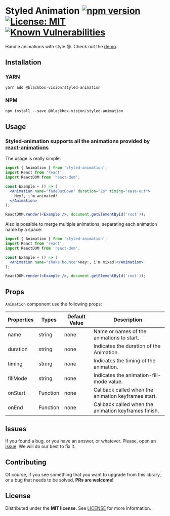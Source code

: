 # Styled Animation [![npm version](https://badge.fury.io/js/%40blackbox-vision%2Fstyled-animation.svg)](https://badge.fury.io/js/%40blackbox-vision%2Fstyled-animation) [![License: MIT](https://img.shields.io/badge/License-MIT-brightgreen.svg)](https://opensource.org/licenses/MIT) [![Known Vulnerabilities](https://snyk.io/test/github/blackboxvision/styled-animation/badge.svg)](https://snyk.io/test/github/blackboxvision/styled-animation)

Handle animations with style :sunglasses:. Check out the [demo](https://blackboxvision.github.io/styled-animation/).

## Installation

### YARN

```javascript
yarn add @blackbox-vision/styled-animation
```

### NPM

```javascript
npm install --save @blackbox-vision/styled-animation
```

## Usage

### Styled-animation supports all the animations provided by [react-animations](http://react-animations.herokuapp.com/)

The usage is really simple:

```jsx
import { Animation } from 'styled-animation';
import React from 'react';
import ReactDOM from 'react-dom';

const Example = () => (
  <Animation name="fadeOutDown" duration="2s" timing="ease-out">
    Hey!, i'm animated!
  </Animation>
);

ReactDOM.render(<Example />, document.getElementById('root'));
```

Also is possible to merge multiple animations, separating each animation name by a space:

```jsx
import { Animation } from 'styled-animation';
import React from 'react';
import ReactDOM from 'react-dom';

const Example = () => (
  <Animation name="shake bounce">Hey!, i'm mixed!</Animation>
);

ReactDOM.render(<Example />, document.getElementById('root'));
```

## Props

`Animation` component use the following props:

| Properties | Types    | Default Value | Description                                          |
| ---------- | -------- | ------------- | ---------------------------------------------------- |
| name       | string   | none          | Name or names of the animations to start.            |
| duration   | string   | none          | Indicates the duration of the Animation.             |
| timing     | string   | none          | Indicates the timing of the animation.               |
| fillMode   | string   | none          | Indicates the animation-fill-mode value.             |
| onStart    | Function | none          | Callback called when the animation keyframes start.  |
| onEnd      | Function | none          | Callback called when the animation keyframes finish. |

## Issues

If you found a bug, or you have an answer, or whatever. Please, open an [issue](https://github.com/BlackBoxVision/styled-animation/issues). We will do our best to fix it.

## Contributing

Of course, if you see something that you want to upgrade from this library, or a bug that needs to be solved, **PRs are welcome!**

## License

Distributed under the **MIT license**. See [LICENSE](https://github.com/BlackBoxVision/styled-animation/blob/master/LICENSE) for more information.
